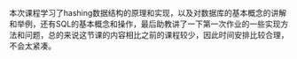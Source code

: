 本次课程学习了hashing数据结构的原理和实现，以及对数据库的基本概念的讲解和举例，还有SQL的基本概念和操作，最后助教讲了一下第一次作业的一些实现方法和问题，总的来说这节课的内容相比之前的课程较少，因此时间安排比较合理，不会太紧凑。